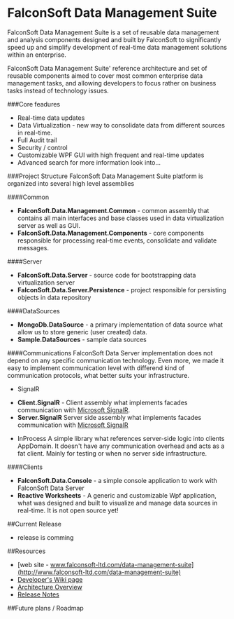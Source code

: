 FalconSoft Data Management Suite
==================

FalconSoft Data Management Suite is a set of reusable data management and analysis components designed and built by FalconSoft to significantly speed up and simplify development of real-time data management solutions within an enterprise.

FalconSoft Data Management Suite' reference architecture and set of reusable components aimed to cover most common enterprise data management tasks, and allowing developers to focus rather on business tasks instead of technology issues.

###Core feadures
 - Real-time data updates
 - Data Virtualization - new way to consolidate data from different sources in real-time.
 - Full Audit trail
 - Security / control
 - Customizable WPF GUI with high frequent and real-time updates
 - Advanced search
for more information look into...

###Project Structure
FalconSoft Data Management Suite platform is organized into several high level assemblies

####Common
 - **FalconSoft.Data.Management.Common** - common assembly that contains all main interfaces and base classes used in data virtualization server as well as GUI.
 - **FalconSoft.Data.Management.Components** - core components responsible for processing real-time events, consolidate and validate messages.


####Server
 - **FalconSoft.Data.Server** - source code for bootstrapping data virtualization server
 - **FalconSoft.Data.Server.Persistence** - project responsible for persisting objects in data repository

####DataSources
 - **MongoDb.DataSource** - a primary implementation of data source what allow us to store generic (user created) data.
 - **Sample.DataSources** - sample data sources

####Communications
FalconSoft Data Server implementation does not depend on any specific communication technology. Even more, we made it easy to implement communication level with differend kind of communication protocols, what better suits your infrastructure.

- SignalR
 * **Client.SignalR** - Client assembly what implements facades communication with [Microsoft SignalR](http://www.asp.net/signalr). 
 * **Server.SignalR** Server side assembly what implements facades communication with [Microsoft SignalR](http://www.asp.net/signalr) 
- InProcess
A simple library what references server-side logic into clients AppDomain. It doesn't have any communication overhead and acts as a fat client. Mainly for testing or when no server side infrastructure. 

####Clients
 - **FalconSoft.Data.Console** - a simple console application to work with FalconSoft Data Server
 - **Reactive Worksheets** - A generic and customizable Wpf application, what was designed and built to visualize and manage data sources in real-time. It is not open source yet!

##Current Release
 - release is comming

##Resources
 - [web site - www.falconsoft-ltd.com/data-management-suite](http://www.falconsoft-ltd.com/data-management-suite)
 - [Developer's Wiki page](https://github.com/FalconSoft/Data-Management-Suite/wiki)
 - [Architecture Overview](https://github.com/FalconSoft/Data-Management-Suite/wiki/Architecture-Overview)
 - [Release Notes](https://github.com/FalconSoft/Data-Management-Suite/wiki/Release-Notes)

##Future plans / Roadmap

